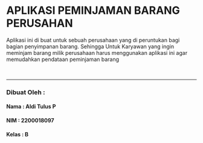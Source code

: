 <h1>APLIKASI PEMINJAMAN BARANG PERUSAHAN</h1>
    <p>Aplikasi ini di buat untuk sebuah perusahaan yang di peruntukan bagi bagian penyimpanan barang. Sehingga Untuk Karyawan yang ingin meminjam barang milik perusahaan harus menggunakan aplikasi ini agar memudahkan pendataan peminjaman barang</p>
 <br>
 <hr>
 <h3>Dibuat Oleh :</h3>
 <h4>Nama   : Aldi Tulus P<h4>
 <h4>NIM    : 2200018097<h4>
 <h4>Kelas  : B<h4>
